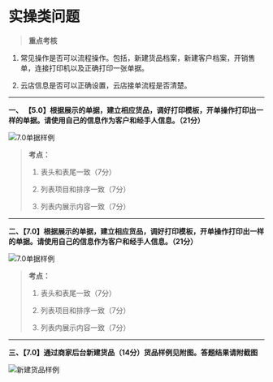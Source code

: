 # 实操类问题

> **重点考核**

1) 常见操作是否可以流程操作。包括，新建货品档案，新建客户档案，开销售单，连接打印机以及正确打印一张单据。

2) 云店信息是否可以正确设置，云店接单流程是否清楚。

------

**一、 【5.0】根据展示的单据，建立相应货品，调好打印模板，开单操作打印出一样的单据。请使用自己的信息作为客户和经手人信息。（21分）**

![7.0单据样例](https://picture-1300351636.cos.ap-guangzhou.myqcloud.com/Image/5.0%E6%89%93%E5%8D%B0%E5%9B%BE%E7%89%87.png)

> **考点：**
>
> 1) 表头和表尾一致（7分）
>
> 2) 列表项目和排序一致（7分）
>
> 3) 列表内展示内容一致（7分）



------

**二、【7.0】根据展示的单据，建立相应货品，调好打印模板，开单操作打印出一样的单据。请使用自己的信息作为客户和经手人信息。（21分）**

![7.0单据样例](https://picture-1300351636.cos.ap-guangzhou.myqcloud.com/Image/7.0%E6%89%93%E5%8D%B0%E5%9B%BE%E7%89%87.png)

> **考点：**
>
> 1) 表头和表尾一致（7分）
>
> 2) 列表项目和排序一致（7分）
>
> 3) 列表内展示内容一致（7分）

------

**三、【7.0】通过商家后台新建货品（14分）货品样例见附图。答题结果请附截图**

![新建货品样例](https://picture-1300351636.cos.ap-guangzhou.myqcloud.com/Image/%E6%96%B0%E5%BB%BA%E8%B4%A7%E5%93%811.png)	